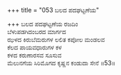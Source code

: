+++
title = "053 ಬಲದ ಪದಘಟ್ಟಣೆಯ"

+++
ಬಲದ ಪದಘಟ್ಟಣೆಯ ರಜದಿಂ  
ಬೆಳುಪಡಗಿದಂಬರದ ಮಾರ್ಗದ  
ಝಳದ ಕಿರುಬೆಮರುಗಳ ಲಲಿತ ಕಪೋಲ ಮಂಡಲವ  
ಕೆಲದ ಪಾಯವಧಾರುಗಳ ಕಳ  
ಕಳದ ಕರುಣಾರಸವ ಸೂಸುವ  
ಮೆಲುನಗೆಯ ಸಿರಿಮೊಗದ ಕೃಷ್ಣನ ಕಂಡುದಾ ಸೇನೆ      ॥53॥